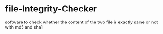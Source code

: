 # file-Integrity-Checker
software to check whether the content of the two  file is exactly same or not with md5 and sha1
